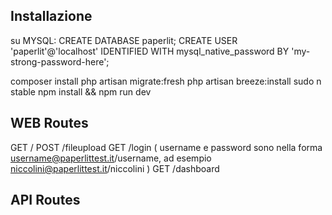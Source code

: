 ## Installazione


su MYSQL:
CREATE DATABASE paperlit;
CREATE USER 'paperlit'@'localhost' IDENTIFIED WITH mysql_native_password BY 'my-strong-password-here';



composer install
php artisan migrate:fresh
php artisan breeze:install
sudo n stable
npm install && npm run dev




## WEB Routes

GET     /
POST    /fileupload
GET     /login   ( username e password sono nella forma username@paperlittest.it/username, ad esempio niccolini@paperlittest.it/niccolini )
GET     /dashboard

## API Routes
